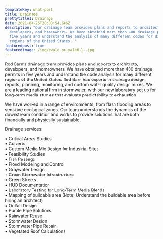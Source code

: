 ```yaml
---
templateKey: what-post
title: Drainage
prettytitle1: Drainage
date: 2021-04-25T20:08:54.686Z
description: "Our drainage team provides plans and reports to architects,
  developers, and homeowners. We have obtained more than 400 drainage permits in
  five years and understand the analysis of many different codes for different
  regions of the United States. "
featuredpost: true
featuredimage: /img/swale_on_yale6-1-.jpg
---
```

Red Barn’s drainage team provides plans and reports to architects, developers, and homeowners. We have obtained more than 400 drainage permits in five years and understand the code analysis for many different regions of the United States. Red Barn has experts in drainage design, reports, planning, monitoring, and custom water quality design mixes. We are a leading national firm in stormwater, with our new laboratory set up for long-term media studies that evaluate predictability to exhaustion. 

We have worked in a range of environments, from flash flooding areas to sensitive ecological zones. Our team understands the dynamics of the downstream condition and works to provide solutions that are both financially and physically sustainable.

Drainage services:

• Critical Areas Studies\
• Culverts\
• Custom Media Mix Design for Industrial Sites\
• Feasibility Studies\
• Fish Passage\
• Flood Modeling and Control\
• Graywater Design\
• Green Stormwater Infrastructure\
• Green Streets\
• HUD Documentation\
• Laboratory Testing for Long-Term Media Blends\
• Mapping of buildable area (Note: Understand the buildable area before hiring an architect)\
• Outfall Design\
• Purple Pipe Solutions\
• Rainwater Reuse\
• Stormwater Design\
• Stormwater Pipe Repair\
• Vegetated Roof Calculations